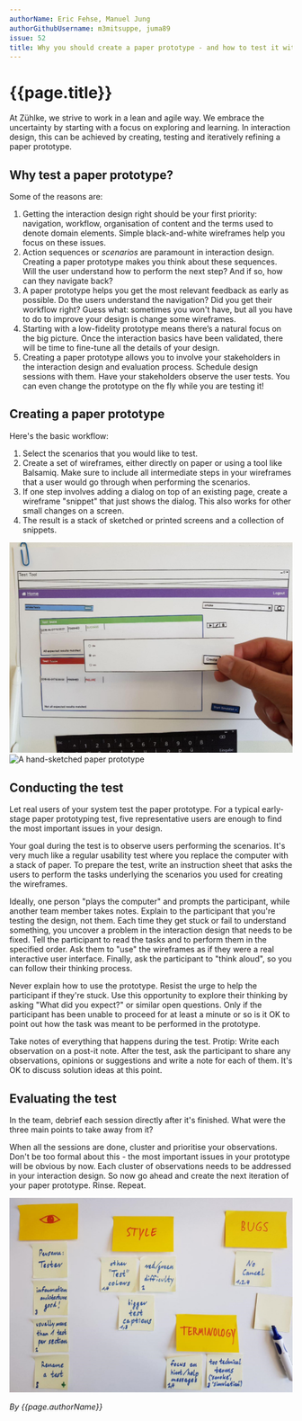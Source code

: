 ```yaml
---
authorName: Eric Fehse, Manuel Jung
authorGithubUsername: m3mitsuppe, juma89
issue: 52
title: Why you should create a paper prototype - and how to test it with your users
---
```

# {{page.title}}


At Zühlke, we strive to work in a lean and agile way. We embrace the uncertainty by starting with a focus on exploring and learning. In interaction design, this can be achieved by creating, testing and iteratively refining a paper prototype. 

## Why test a paper prototype?

Some of the reasons are:

1.	Getting the interaction design right should be your first priority: navigation, workflow, organisation of content and the terms used to denote domain elements. Simple black-and-white wireframes help you focus on these issues.
2.	Action sequences or *scenarios* are paramount in interaction design. Creating a paper prototype makes you think about these sequences. Will the user understand how to perform the next step? And if so, how can they navigate back?
3.	A paper prototype helps you get the most relevant feedback as early as possible. Do the users understand the navigation? Did you get their workflow right? Guess what: sometimes you won't have, but all you have to do to improve your design is change some wireframes.
4.	Starting with a low-fidelity prototype means there’s a natural focus on the big picture. Once the interaction basics have been validated, there will be time to fine-tune all the details of your design.
5.	Creating a paper prototype allows you to involve your stakeholders in the interaction design and evaluation process. Schedule design sessions with them. Have your stakeholders observe the user tests. You can even change the prototype on the fly while you are testing it!

## Creating a paper prototype

Here's the basic workflow:

1.	Select the scenarios that you would like to test.
2.	Create a set of wireframes, either directly on paper or using a tool like Balsamiq. Make sure to include all intermediate steps in your wireframes that a user would go through when performing the scenarios.
3.	If one step involves adding a dialog on top of an existing page, create a wireframe "snippet" that just shows the dialog. This also works for other small changes on a screen.
4.	The result is a stack of sketched or printed screens and a collection of snippets.

![A paper prototype created using Balsamiq](./paper-prototyping/prototype-example.png)
![A hand-sketched paper prototype](./paper-prototyping/paper-prototype-sketched.png)

## Conducting the test

Let real users of your system test the paper prototype. For a typical early-stage paper prototyping test, five representative users are enough to find the most important issues in your design. 

Your goal during the test is to observe users performing the scenarios. It's very much like a regular usability test where you replace the computer with a stack of paper. To prepare the test, write an instruction sheet that asks the users to perform the tasks underlying the scenarios you used for creating the wireframes.

Ideally, one person "plays the computer" and prompts the participant, while another team member takes notes. Explain to the participant that you're testing the design, not them. Each time they get stuck or fail to understand something, you uncover a problem in the interaction design that needs to be fixed. Tell the participant to read the tasks and to perform them in the specified order. Ask them to "use" the wireframes as if they were a real interactive user interface. Finally, ask the participant to "think aloud", so you can follow their thinking process.

Never explain how to use the prototype. Resist the urge to help the participant if they're stuck. Use this opportunity to explore their thinking by asking "What did you expect?" or similar open questions. Only if the participant has been unable to proceed for at least a minute or so is it OK to point out how the task was meant to be performed in the prototype.

Take notes of everything that happens during the test. Protip: Write each observation on a post-it note. After the test, ask the participant to share any observations, opinions or suggestions and write a note for each of them. It's OK to discuss solution ideas at this point. 

## Evaluating the test

In the team, debrief each session directly after it's finished. What were the three main points to take away from it?

When all the sessions are done, cluster and prioritise your observations. Don't be too formal about this - the most important issues in your prototype will be obvious by now. Each cluster of observations needs to be addressed in your interaction design. So now go ahead and create the next iteration of your paper prototype. Rinse. Repeat.

![Evaluating the observations](./paper-prototyping/clustering-notes.png)

*By {{page.authorName}}*
